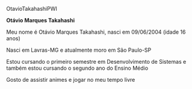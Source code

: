 OtavioTakahashiPWI

**Otávio Marques Takahashi**

Meu nome é Otávio Marques Takahashi, nasci em 09/06/2004 (idade 16 anos)

Nasci em Lavras-MG e atualmente moro em São Paulo-SP

Estou cursando o primeiro semestre em Desenvolvimento de Sistemas e também estou cursando o segundo ano do Ensino Médio

Gosto de assistir animes e jogar no meu tempo livre